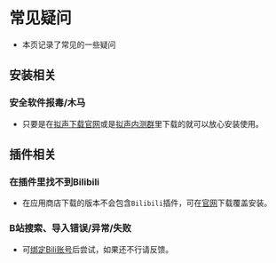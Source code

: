 # 常见疑问

- 本页记录了常见的一些疑问

## 安装相关

### 安全软件报毒/木马
- 只要是在[拟声下载官网](https://download.music.mimicry.cool/)或是[拟声内测群](/about/qqgroup)里下载的就可以放心安装使用。



## 插件相关

### 在插件里找不到Bilibili
- 在应用商店下载的版本不会包含`Bilibili`插件，可在[官网](https://download.music.mimicry.cool/)下载覆盖安装。

### B站搜索、导入错误/异常/失败
- 可[绑定Bili账号](plugins/bilibili/index.md#绑定b站账号)后尝试，如果还不行请反馈。
